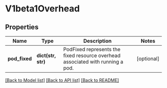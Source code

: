 # V1beta1Overhead

## Properties
Name | Type | Description | Notes
------------ | ------------- | ------------- | -------------
**pod_fixed** | **dict(str, str)** | PodFixed represents the fixed resource overhead associated with running a pod. | [optional] 

[[Back to Model list]](../README.md#documentation-for-models) [[Back to API list]](../README.md#documentation-for-api-endpoints) [[Back to README]](../README.md)


